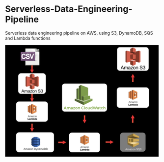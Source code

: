# Serverless-Data-Engineering-Pipeline
Serverless data engineering pipeline on AWS, using S3, DynamoDB, SQS and Lambda functions

<img src="Data_engineering_architecture.png"
     alt="Markdown Monster icon"
     width="500"
     style="float: left; margin-right: 10px;" />
